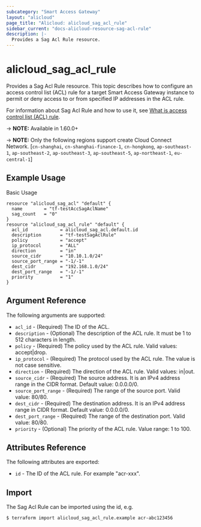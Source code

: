 ```yaml
---
subcategory: "Smart Access Gateway"
layout: "alicloud"
page_title: "Alicloud: alicloud_sag_acl_rule"
sidebar_current: "docs-alicloud-resource-sag-acl-rule"
description: |-
  Provides a Sag Acl Rule resource.
---
```


# alicloud\_sag\_acl\_rule

Provides a Sag Acl Rule resource. This topic describes how to configure an access control list (ACL) rule for a target Smart Access Gateway instance to permit or deny access to or from specified IP addresses in the ACL rule.

For information about Sag Acl Rule and how to use it, see [What is access control list (ACL) rule](https://www.alibabacloud.com/help/doc-detail/111483.htm).

-> **NOTE:** Available in 1.60.0+

-> **NOTE:** Only the following regions support create Cloud Connect Network. [`cn-shanghai`, `cn-shanghai-finance-1`, `cn-hongkong`, `ap-southeast-1`, `ap-southeast-2`, `ap-southeast-3`, `ap-southeast-5`, `ap-northeast-1`, `eu-central-1`]

## Example Usage

Basic Usage

```
resource "alicloud_sag_acl" "default" {
  name        = "tf-testAccSagAclName"
  sag_count   = "0"
}
resource "alicloud_sag_acl_rule" "default" {
  acl_id            = alicloud_sag_acl.default.id
  description       = "tf-testSagAclRule"
  policy            = "accept"
  ip_protocol       = "ALL"
  direction         = "in"
  source_cidr       = "10.10.1.0/24"
  source_port_range = "-1/-1"
  dest_cidr         = "192.168.1.0/24"
  dest_port_range   = "-1/-1"
  priority          = "1"
}
```
## Argument Reference

The following arguments are supported:

* `acl_id` - (Required) The ID of the ACL.
* `description` - (Optional) The description of the ACL rule. It must be 1 to 512 characters in length.
* `policy` - (Required) The policy used by the ACL rule. Valid values: accept|drop.
* `ip_protocol` - (Required) The protocol used by the ACL rule. The value is not case sensitive.
* `direction` - (Required) The direction of the ACL rule. Valid values: in|out.
* `source_cidr` - (Required) The source address. It is an IPv4 address range in the CIDR format. Default value: 0.0.0.0/0.
* `source_port_range` - (Required) The range of the source port. Valid value: 80/80.
* `dest_cidr` - (Required) The destination address. It is an IPv4 address range in CIDR format. Default value: 0.0.0.0/0.
* `dest_port_range` - (Required) The range of the destination port. Valid value: 80/80. 
* `priority` - (Optional) The priority of the ACL rule. Value range: 1 to 100. 


## Attributes Reference

The following attributes are exported:

* `id` - The ID of the ACL rule. For example "acr-xxx".

## Import

The Sag Acl Rule can be imported using the id, e.g.

```
$ terraform import alicloud_sag_acl_rule.example acr-abc123456
```

